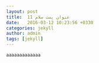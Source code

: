 ```yaml
---
layout: post
title:  عنوان پست سلام 11
date:   2016-03-12 10:23:56 +0330
categories: jekyll
author: admin
tags: [jekyll]
---
```

`aaaaaaaaaaaaa`
